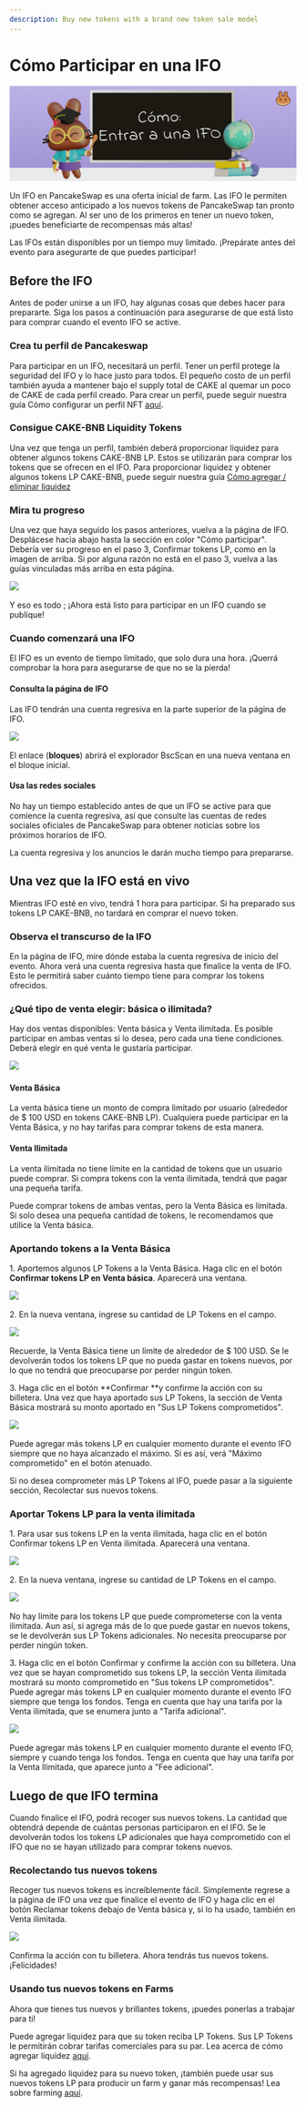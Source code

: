 ```yaml
---
description: Buy new tokens with a brand new token sale model
---
```


# Cómo Participar en una IFO

![](<../../.gitbook/assets/docs-masthead (5).png>)

Un IFO en PancakeSwap es una oferta inicial de farm. Las IFO le permiten obtener acceso anticipado a los nuevos tokens de PancakeSwap tan pronto como se agregan. Al ser uno de los primeros en tener un nuevo token, ¡puedes beneficiarte de recompensas más altas!&#x20;

Las IFOs están disponibles por un tiempo muy limitado. ¡Prepárate antes del evento para asegurarte de que puedes participar!

## **Before the IFO** <a href="before-the-ifo" id="before-the-ifo"></a>

Antes de poder unirse a un IFO, hay algunas cosas que debes hacer para prepararte. Siga los pasos a continuación para asegurarse de que está listo para comprar cuando el evento IFO se active.

### Crea tu perfil de Pancakeswap <a href="create-your-pancakeswap-profile" id="create-your-pancakeswap-profile"></a>

Para participar en un IFO, necesitará un perfil. Tener un perfil protege la seguridad del IFO y lo hace justo para todos. El pequeño costo de un perfil también ayuda a mantener bajo el supply total de CAKE al quemar un poco de CAKE de cada perfil creado. Para crear un perfil, puede seguir nuestra guía Cómo configurar un perfil NFT [aquí](https://docs.pancakeswap.finance/v/espanol/productos/perfil-nft-en-pancakeswap/como-crear-un-perfil).

### Consigue CAKE-BNB Liquidity Tokens <a href="get-cake-bnb-liquidity-tokens" id="get-cake-bnb-liquidity-tokens"></a>

Una vez que tenga un perfil, también deberá proporcionar liquidez para obtener algunos tokens CAKE-BNB LP. Estos se utilizarán para comprar los tokens que se ofrecen en el IFO. Para proporcionar liquidez y obtener algunos tokens LP CAKE-BNB, puede seguir nuestra guía [Cómo agregar / eliminar liquidez](https://docs.pancakeswap.finance/v/espanol/productos/pancakeswap-exchange/anadir-remover-liquidez)

### Mira tu progreso <a href="check-on-your-progress" id="check-on-your-progress"></a>

Una vez que haya seguido los pasos anteriores, vuelva a la página de IFO. Desplácese hacia abajo hasta la sección en color "Cómo participar". Debería ver su progreso en el paso 3, Confirmar tokens LP, como en la imagen de arriba. Si por alguna razón no está en el paso 3, vuelva a las guías vinculadas más arriba en esta página.

![](https://lh5.googleusercontent.com/7Bh78UrDgqLpgsIjtAuX8UFkd8aG7-J3gsp36xGsCG0kPrkYckmy6UgTKQZfUJEkIMccixBdrhVUVmv2kJfnVGq9Vljb\_AXetLk89YzBIiSBPSGaIA-v2vRImzvNrFOnJWQWle-S)

Y eso es todo ; ¡Ahora está listo para participar en un IFO cuando se publique!&#x20;

### Cuando comenzará una IFO <a href="knowing-when-an-ifo-will-start" id="knowing-when-an-ifo-will-start"></a>

El IFO es un evento de tiempo limitado, que solo dura una hora. ¡Querrá comprobar la hora para asegurarse de que no se la pierda! &#x20;

#### Consulta la página de IFO <a href="check-the-ifo-page" id="check-the-ifo-page"></a>

Las IFO tendrán una cuenta regresiva en la parte superior de la página de IFO.

![](https://lh6.googleusercontent.com/gbg5QJX2n0vruK18hFXp8VlRn-klDr2MwXPFQ6olVP\_Fk\_Ri95\_yIDj6AGoawS0K81D9-ixB0yqeU91zqZD--6pvb-Jas-Pzn4-fhrlhB\_Pru\_8qKFbg6SMGjnhQQajgWyzsvSBU)

El enlace (**bloques**) abrirá el explorador BscScan en una nueva ventana en el bloque inicial.&#x20;

#### Usa las redes sociales <a href="use-social-media" id="use-social-media"></a>

No hay un tiempo establecido antes de que un IFO se active para que comience la cuenta regresiva, así que consulte las cuentas de redes sociales oficiales de PancakeSwap para obtener noticias sobre los próximos horarios de IFO.&#x20;

La cuenta regresiva y los anuncios le darán mucho tiempo para prepararse.

## **Una vez que la IFO está en vivo** <a href="once-the-ifo-is-live" id="once-the-ifo-is-live"></a>

Mientras IFO esté en vivo, tendrá 1 hora para participar. Si ha preparado sus tokens LP CAKE-BNB, no tardará en comprar el nuevo token.

### Observa el transcurso de la IFO <a href="checking-the-ifo-is-live" id="checking-the-ifo-is-live"></a>

En la página de IFO, mire dónde estaba la cuenta regresiva de inicio del evento. Ahora verá una cuenta regresiva hasta que finalice la venta de IFO. Esto le permitirá saber cuánto tiempo tiene para comprar los tokens ofrecidos.

### ¿Qué tipo de venta elegir: básica o ilimitada? <a href="which-type-of-sale-should-i-choose-basic-or-unlimited" id="which-type-of-sale-should-i-choose-basic-or-unlimited"></a>

Hay dos ventas disponibles: Venta básica y Venta ilimitada. Es posible participar en ambas ventas si lo desea, pero cada una tiene condiciones. Deberá elegir en qué venta le gustaría participar.

![](https://gblobscdn.gitbook.com/assets%2F-MHREX7DHcljbY5IkjgJ%2F-M\_sb-dek5u5Z9Kg-nNX%2F-M\_u-crtBkGBQoGvkd-m%2Fimage.png?alt=media\&token=607efb40-743e-4788-a503-83bef043095f)

#### **Venta Básica** <a href="basic-sale" id="basic-sale"></a>

La venta básica tiene un monto de compra limitado por usuario (alrededor de $ 100 USD en tokens CAKE-BNB LP). Cualquiera puede participar en la Venta Básica, y no hay tarifas para comprar tokens de esta manera.

#### **Venta Ilimitada** <a href="unlimited-sale" id="unlimited-sale"></a>

La venta ilimitada no tiene límite en la cantidad de tokens que un usuario puede comprar. Si compra tokens con la venta ilimitada, tendrá que pagar una pequeña tarifa.&#x20;

Puede comprar tokens de ambas ventas, pero la Venta Básica es limitada. Si solo desea una pequeña cantidad de tokens, le recomendamos que utilice la Venta básica.

### **Aportando tokens a la Venta Básica** <a href="committing-tokens-to-the-basic-sale" id="committing-tokens-to-the-basic-sale"></a>

1\. Aportemos algunos LP Tokens a la Venta Básica. Haga clic en el botón **Confirmar tokens LP en Venta básica**. Aparecerá una ventana.

![](https://lh6.googleusercontent.com/RsQaoFoDpcE1YJgCp4KXRYG5zea1XRm-7pPqQpxA97i7D\_sn\_lmDfJB8WeH4fkH\_2Gs76mnJq2xKVfuQKGaDZGLIXTxru8wYP2Yykmc1V4S8QCZGnZ9-FpudtcD2Jt1kMTsd7g2h)

2\. En la nueva ventana, ingrese su cantidad de LP Tokens en el campo.

![](https://lh5.googleusercontent.com/yzrcq53uIbk2EoVqXXDyAWlVAp998\_IAhCCQMlxi0fh8dI15hBcJNls2oO4SckaPtmmaNFatWJm4f9BOUH-fhIf6KsaQv3h32nqPmAroVBEY3SedB0WVTep9B88Za\_Ez6ZVRu6eK)

&#x20;Recuerde, la Venta Básica tiene un límite de alrededor de $ 100 USD. Se le devolverán todos los tokens LP que no pueda gastar en tokens nuevos, por lo que no tendrá que preocuparse por perder ningún token.

3\. Haga clic en el botón **Confirmar **y confirme la acción con su billetera. Una vez que haya aportado sus LP Tokens, la sección de Venta Básica mostrará su monto aportado en "Sus LP Tokens comprometidos".

![](https://lh5.googleusercontent.com/LL-9EVpUQlDIbIrZzwmgfYpRHpq1AolDhML9rZGSafBhM\_7GfV-sw9ZQqL4Tn4j6JIyTGxkU-K7S2Z23WItu\_GafnSZHb3fI9hzlwGKTS17aLOZdrU5iHfXvedBzaI-Q8weHSF6Q)

Puede agregar más tokens LP en cualquier momento durante el evento IFO siempre que no haya alcanzado el máximo. Si es así, verá "Máximo comprometido" en el botón atenuado.&#x20;

Si no desea comprometer más LP Tokens al IFO, puede pasar a la siguiente sección, Recolectar sus nuevos tokens.

### Aportar Tokens LP para la venta ilimitada <a href="committing-lp-tokens-to-the-unlimited-sale" id="committing-lp-tokens-to-the-unlimited-sale"></a>

1\. Para usar sus tokens LP en la venta ilimitada, haga clic en el botón Confirmar tokens LP en Venta ilimitada. Aparecerá una ventana.

![](https://lh6.googleusercontent.com/RsQaoFoDpcE1YJgCp4KXRYG5zea1XRm-7pPqQpxA97i7D\_sn\_lmDfJB8WeH4fkH\_2Gs76mnJq2xKVfuQKGaDZGLIXTxru8wYP2Yykmc1V4S8QCZGnZ9-FpudtcD2Jt1kMTsd7g2h)

2\. En la nueva ventana, ingrese su cantidad de LP Tokens en el campo.

![](https://lh6.googleusercontent.com/LFn-zETI5pwPko-YmsaAK8nH7U3YGhFJXuiDONWeUh6lw0cCH1xPf6wOSbxy-dzd0DEjz-AtxcnzXyuft8U9RdbgXzNNlAfYaoNvl4XqaTr2d8JoPLUaijKkjdSQvQEYMiYSmqhD)



&#x20;No hay límite para los tokens LP que puede comprometerse con la venta ilimitada. Aun así, si agrega más de lo que puede gastar en nuevos tokens, se le devolverán sus LP Tokens adicionales. No necesita preocuparse por perder ningún token.

3\. Haga clic en el botón Confirmar y confirme la acción con su billetera. Una vez que se hayan comprometido sus tokens LP, la sección Venta ilimitada mostrará su monto comprometido en "Sus tokens LP comprometidos". Puede agregar más tokens LP en cualquier momento durante el evento IFO siempre que tenga los fondos. Tenga en cuenta que hay una tarifa por la Venta ilimitada, que se enumera junto a "Tarifa adicional".

![](https://lh3.googleusercontent.com/1k5gjysitCJPDNFXFYJXrFHVGHIEPvfVrSe\_Aa0JuRx3D6txXJgjJFO9-or6E-1yeXacfclpGpiUm8ckDcm2ETWGpOTqtK8tT95rVT0UHlvcoYB54Gwapp3mRkz6yg69vg25qWwx)

Puede agregar más tokens LP en cualquier momento durante el evento IFO, siempre y cuando tenga los fondos. Tenga en cuenta que hay una tarifa por la Venta Ilimitada, que aparece junto a "Fee adicional".

## Luego de que IFO termina <a href="after-the-ifo-has-ended" id="after-the-ifo-has-ended"></a>

Cuando finalice el IFO, podrá recoger sus nuevos tokens. La cantidad que obtendrá depende de cuántas personas participaron en el IFO. Se le devolverán todos los tokens LP adicionales que haya comprometido con el IFO que no se hayan utilizado para comprar tokens nuevos.

### **Recolectando tus nuevos tokens** <a href="collecting-your-new-tokens" id="collecting-your-new-tokens"></a>

Recoger tus nuevos tokens es increíblemente fácil. Simplemente regrese a la página de IFO una vez que finalice el evento de IFO y haga clic en el botón Reclamar tokens debajo de Venta básica y, si lo ha usado, también en Venta ilimitada.

![](https://lh6.googleusercontent.com/c97z4DkFT3i2Orj-5gg0mX7IV7OLdPuaXIJi85iMCeLKT0VJM0mF8i8X6Ux4sEOSE3WRCJfeQsNPadIbYDcxC5EUCYlurZHXtfONBi0NHIa1falU7d8FkEap-1AgyfI1T6ouxlKQ)

Confirma la acción con tu billetera. Ahora tendrás tus nuevos tokens. ¡Felicidades!

### Usando tus nuevos tokens en Farms <a href="using-your-new-tokens-in-farms" id="using-your-new-tokens-in-farms"></a>

Ahora que tienes tus nuevos y brillantes tokens, ¡puedes ponerlas a trabajar para ti!&#x20;

Puede agregar liquidez para que su token reciba LP Tokens. Sus LP Tokens le permitirán cobrar tarifas comerciales para su par. Lea acerca de cómo agregar liquidez [aquí](https://docs.pancakeswap.finance/v/espanol/productos/pancakeswap-exchange/pools-de-liquidez).

&#x20;Si ha agregado liquidez para su nuevo token, ¡también puede usar sus nuevos tokens LP para producir un farm y ganar más recompensas! Lea sobre farming [aquí](https://docs.pancakeswap.finance/v/espanol/productos/yield-farming).
